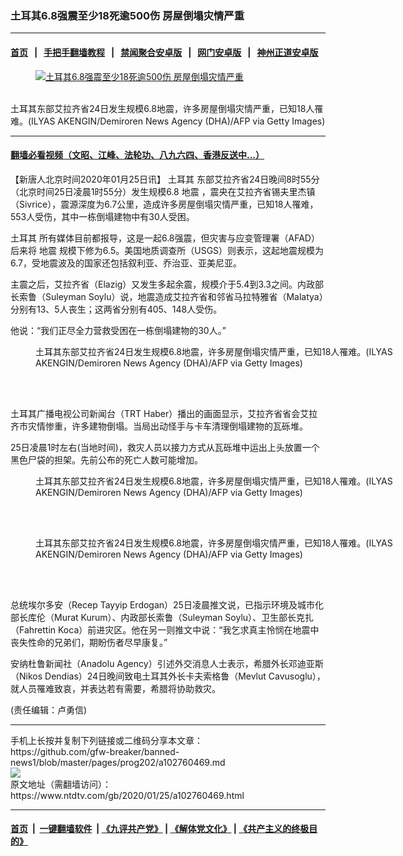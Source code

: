 ### 土耳其6.8强震至少18死逾500伤 房屋倒塌灾情严重
------------------------

#### [首页](https://github.com/gfw-breaker/banned-news1/blob/master/README.md) &nbsp;&nbsp;|&nbsp;&nbsp; [手把手翻墙教程](https://github.com/gfw-breaker/guides/wiki) &nbsp;&nbsp;|&nbsp;&nbsp; [禁闻聚合安卓版](https://github.com/gfw-breaker/bn-android) &nbsp;&nbsp;|&nbsp;&nbsp; [网门安卓版](https://github.com/oGate2/oGate) &nbsp;&nbsp;|&nbsp;&nbsp; [神州正道安卓版](https://github.com/SzzdOgate/update) 



<div><div class="featured_image">
 <a href="https://i.ntdtv.com/assets/uploads/2020/01/GettyImages-1195906427.jpg" target="_blank">
  <figure>
   <img alt="土耳其6.8强震至少18死逾500伤 房屋倒塌灾情严重" src="https://i.ntdtv.com/assets/uploads/2020/01/GettyImages-1195906427-800x450.jpg"/>
  </figure><br/>
 </a>
 <span class="caption">
  土耳其东部艾拉齐省24日发生规模6.8地震，许多房屋倒塌灾情严重，已知18人罹难。(ILYAS AKENGIN/Demiroren News Agency (DHA)/AFP via Getty Images)
 </span>
</div>
</div><hr/>

#### [翻墙必看视频（文昭、江峰、法轮功、八九六四、香港反送中...）](http://167.172.214.107/home.html)

<div><div class="post_content" itemprop="articleBody">
 <p>
  【新唐人北京时间2020年01月25日讯】
  <ok href="https://www.ntdtv.com/gb/土耳其.htm">
   土耳其
  </ok>
  东部艾拉齐省24日晚间8时55分（北京时间25日凌晨1时55分）发生规模6.8
  <ok href="https://www.ntdtv.com/gb/地震.htm">
   地震
  </ok>
  ，震央在艾拉齐省锡夫里杰镇（Sivrice），震源深度为6.7公里，造成许多房屋倒塌灾情严重，已知18人罹难，553人受伤，其中一栋倒塌建物中有30人受困。
 </p>
 <p>
  <ok href="https://www.ntdtv.com/gb/土耳其.htm">
   土耳其
  </ok>
  所有媒体目前都报导，这是一起6.8强震，但灾害与应变管理署（AFAD）后来将
  <ok href="https://www.ntdtv.com/gb/地震.htm">
   地震
  </ok>
  规模下修为6.5。美国地质调查所（USGS）则表示，这起地震规模为6.7，受地震波及的国家还包括叙利亚、乔治亚、亚美尼亚。
 </p>
 <p>
  主震之后，艾拉齐省（Elazig）又发生多起余震，规模介于5.4到3.3之间。内政部长索鲁（Suleyman Soylu）说，地震造成艾拉齐省和邻省马拉特雅省（Malatya）分别有13、5人丧生；这两省分别有405、148人受伤。
 </p>
 <p>
  他说：“我们正尽全力营救受困在一栋倒塌建物的30人。”
 </p>
 <figure class="wp-caption alignnone" id="attachment_102760482" style="width: 600px">
  <img alt="" class="size-medium wp-image-102760482" src="https://i.ntdtv.com/assets/uploads/2020/01/GettyImages-1195906430-600x400.jpg">
   <br/><figcaption class="wp-caption-text">
    土耳其东部艾拉齐省24日发生规模6.8地震，许多房屋倒塌灾情严重，已知18人罹难。(ILYAS AKENGIN/Demiroren News Agency (DHA)/AFP via Getty Images)
   </figcaption><br/>
  </img>
 </figure><br/>
 <p>
  土耳其广播电视公司新闻台（TRT Haber）播出的画面显示，艾拉齐省省会艾拉齐巿灾情惨重，许多建物倒塌。当局出动怪手与卡车清理倒塌建物的瓦砾堆。
 </p>
 <p>
  25日凌晨1时左右(当地时间)，救灾人员以接力方式从瓦砾堆中运出上头放置一个黑色尸袋的担架。先前公布的死亡人数可能增加。
 </p>
 <figure class="wp-caption alignnone" id="attachment_102760483" style="width: 600px">
  <img alt="" class="size-medium wp-image-102760483" src="https://i.ntdtv.com/assets/uploads/2020/01/GettyImages-1195906439-600x400.jpg">
   <br/><figcaption class="wp-caption-text">
    土耳其东部艾拉齐省24日发生规模6.8地震，许多房屋倒塌灾情严重，已知18人罹难。(ILYAS AKENGIN/Demiroren News Agency (DHA)/AFP via Getty Images)
   </figcaption><br/>
  </img>
 </figure><br/>
 <figure class="wp-caption alignnone" id="attachment_102760480" style="width: 600px">
  <img alt="" class="size-medium wp-image-102760480" src="https://i.ntdtv.com/assets/uploads/2020/01/GettyImages-1195819140-600x800.jpg"/>
  <br/><figcaption class="wp-caption-text">
   土耳其东部艾拉齐省24日发生规模6.8地震，许多房屋倒塌灾情严重，已知18人罹难。(ILYAS AKENGIN/Demiroren News Agency (DHA)/AFP via Getty Images)
  </figcaption><br/>
 </figure><br/>
 <p>
  总统埃尔多安（Recep Tayyip Erdogan）25日凌晨推文说，已指示环境及城市化部长库伦（Murat Kurum）、内政部长索鲁（Suleyman Soylu）、卫生部长克扎（Fahrettin Koca）前进灾区。他在另一则推文中说：“我乞求真主怜悯在地震中丧失性命的兄弟们，期盼伤者尽早康复。”
 </p>
 <p>
  安纳杜鲁新闻社（Anadolu Agency）引述外交消息人士表示，希腊外长邓迪亚斯（Nikos Dendias）24日晚间致电土耳其外长卡夫索格鲁（Mevlut Cavusoglu），就人员罹难致哀，并表达若有需要，希腊将协助救灾。
 </p>
 <div class="video_fit_container">
 </div>
 <p>
  (责任编辑：卢勇信)
 </p>
 <div class="single_ad">
 </div>
</div>
</div>
<hr/>
手机上长按并复制下列链接或二维码分享本文章：<br/>
https://github.com/gfw-breaker/banned-news1/blob/master/pages/prog202/a102760469.md <br/>
<a href='https://github.com/gfw-breaker/banned-news1/blob/master/pages/prog202/a102760469.md'><img src='https://github.com/gfw-breaker/banned-news1/blob/master/pages/prog202/a102760469.md.png'/></a> <br/>
原文地址（需翻墙访问）：https://www.ntdtv.com/gb/2020/01/25/a102760469.html


------------------------
#### [首页](https://github.com/gfw-breaker/banned-news1/blob/master/README.md) &nbsp;|&nbsp; [一键翻墙软件](https://github.com/gfw-breaker/nogfw/blob/master/README.md) &nbsp;| [《九评共产党》](https://github.com/gfw-breaker/9ping.md/blob/master/README.md#九评之一评共产党是什么) | [《解体党文化》](https://github.com/gfw-breaker/jtdwh.md/blob/master/README.md) | [《共产主义的终极目的》](https://github.com/gfw-breaker/gczydzjmd.md/blob/master/README.md)


<img src='http://gfw-breaker.win/banned-news/pages/prog202/a102760469.md' width='0px' height='0px'/>